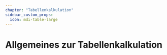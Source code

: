 ```yaml
---
chapter: "Tabellenkalkulation"
sidebar_custom_props:
  icon: mdi-table-large
---
```


# Allgemeines zur Tabellenkalkulation



<Features />
